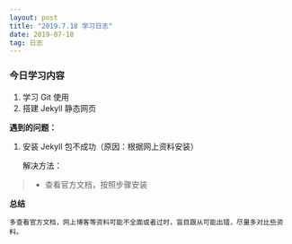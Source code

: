 ```yaml
---
layout: post
title: "2019.7.18 学习日志"
date: 2019-07-18
tag: 日志
---
```




### 今日学习内容

1. 学习 Git 使用
2. 搭建 Jekyll 静态网页

**遇到的问题：**

1. 安装 Jekyll 包不成功（原因：根据网上资料安装）

   解决方法：

> * 查看官方文档，按照步骤安装

**总结**

```
多查看官方文档，网上博客等资料可能不全面或者过时，盲目跟从可能出错，尽量多对比些资料。
```

